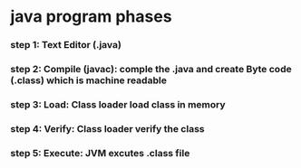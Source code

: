 # java program phases


 ### step 1: Text Editor (.java)

 ### step 2: Compile (javac): comple the .java and create Byte code (.class) which is machine       readable

 ### step 3: Load: Class loader load class in memory

 ### step 4: Verify: Class loader verify the class

 ### step 5: Execute: JVM excutes .class file
  
 

